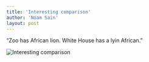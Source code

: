 ```yaml
---
title: 'Interesting comparison'
author: 'Noam Sain'
layout: post
---
```


“Zoo has African lion. White House has a lyin African.”

![Interesting comparison](https://1.bp.blogspot.com/_8aN4krk1nsk/SuNE_asmqwI/AAAAAAAAARI/9Z1iHyG28sI/s1600/Mail+Attachment.jpeg "Interesting comparison")
